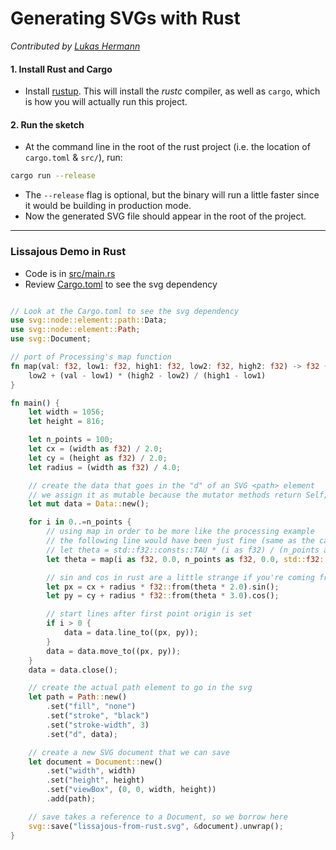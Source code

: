 
# Generating SVGs with Rust

*Contributed by [Lukas Hermann](https://lukashermann.com/)*

#### 1. Install Rust and Cargo

* Install [rustup](https://www.rust-lang.org/tools/install). This will install the *rustc* compiler, as well as `cargo`, which is how you will actually run this project.

#### 2. Run the sketch

* At the command line in the root of the rust project (i.e. the location of `cargo.toml` & `src/`), run:
```sh
cargo run --release
```
* The `--release` flag is optional, but the binary will run a little faster since it would be building in production mode.
* Now the generated SVG file should appear in the root of the project.

---

### Lissajous Demo in Rust

* Code is in [src/main.rs](src/main.rs)
* Review [Cargo.toml](Cargo.toml) to see the svg dependency


```rust

// Look at the Cargo.toml to see the svg dependency
use svg::node::element::path::Data;
use svg::node::element::Path;
use svg::Document;

// port of Processing's map function
fn map(val: f32, low1: f32, high1: f32, low2: f32, high2: f32) -> f32 {
    low2 + (val - low1) * (high2 - low2) / (high1 - low1)
}

fn main() {
    let width = 1056;
    let height = 816;

    let n_points = 100;
    let cx = (width as f32) / 2.0;
    let cy = (height as f32) / 2.0;
    let radius = (width as f32) / 4.0;

    // create the data that goes in the "d" of an SVG <path> element
    // we assign it as mutable because the mutator methods return Self;
    let mut data = Data::new();

    for i in 0..=n_points {
        // using map in order to be more like the processing example
        // the following line would have been just fine (same as the canvas-sketch example)
        // let theta = std::f32::consts::TAU * (i as f32) / (n_points as f32);
        let theta = map(i as f32, 0.0, n_points as f32, 0.0, std::f32::consts::TAU);

        // sin and cos in rust are a little strange if you're coming from JS or processing
        let px = cx + radius * f32::from(theta * 2.0).sin();
        let py = cy + radius * f32::from(theta * 3.0).cos();

        // start lines after first point origin is set
        if i > 0 {
            data = data.line_to((px, py));
        }
        data = data.move_to((px, py));
    }
    data = data.close();

    // create the actual path element to go in the svg
    let path = Path::new()
        .set("fill", "none")
        .set("stroke", "black")
        .set("stroke-width", 3)
        .set("d", data);

    // create a new SVG document that we can save
    let document = Document::new()
        .set("width", width)
        .set("height", height)
        .set("viewBox", (0, 0, width, height))
        .add(path);

    // save takes a reference to a Document, so we borrow here
    svg::save("lissajous-from-rust.svg", &document).unwrap();
}

```